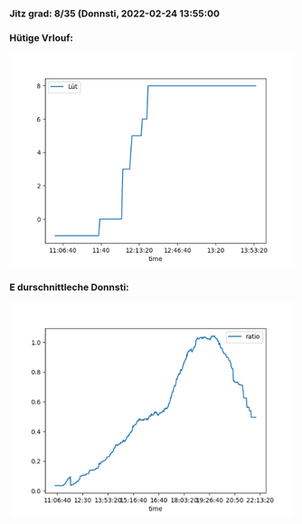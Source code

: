 ### Jitz grad: 8/35 (Donnsti, 2022-02-24 13:55:00

### Hütige Vrlouf:
![Graph](Today.png)

### E durschnittleche Donnsti:
![Graph](Donnsti.png)